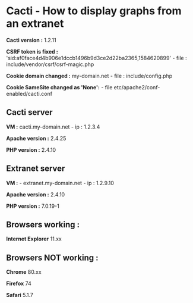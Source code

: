 # Cacti - How to display graphs from an extranet

**Cacti version :** 1.2.11

**CSRF token is fixed :** 'sid:af0face4d4b906e1dccb1496b9d3ce2d22ba2365,1584620899' - file : include/vendor/csrf/csrf-magic.php

**Cookie domain changed :** my-domain.net - file : include/config.php

**Cookie SameSite changed as 'None':** - file etc/apache2/conf-enabled/cacti.conf

## **Cacti server** 

**VM :** cacti.my-domain.net - ip : 1.2.3.4

**Apache version :** 2.4.25

**PHP version :** 2.4.10

## **Extranet server**

**VM :** - extranet.my-domain.net - ip : 1.2.9.10

**Apache version :** 2.4.10

**PHP version :** 7.0.19-1


## **Browsers working :**

**Internet Explorer** 11.xx

## **Browsers NOT working :**

**Chrome** 80.xx

**Firefox** 74

**Safari** 5.1.7
